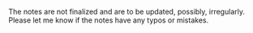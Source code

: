The notes are not finalized and are to be updated, possibly, irregularly. Please let me know if the notes have any typos or mistakes.
